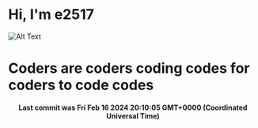 # Hi, I'm e2517

![Alt Text](https://github.com/E2517/e2517/blob/master/images/background.gif)

# Coders are coders coding codes for coders to code codes

<h4 align="center">Last commit was Fri Feb 16 2024 20:10:05 GMT+0000 (Coordinated Universal Time)</h4>
